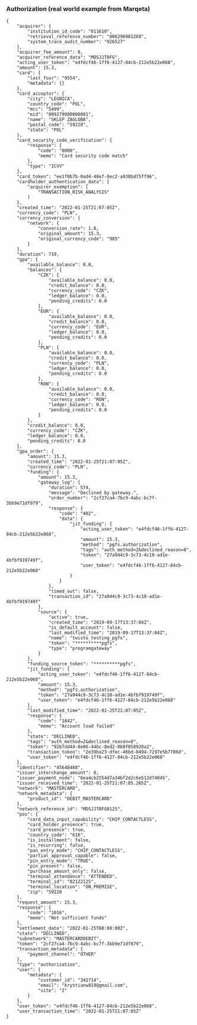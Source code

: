 ### Authorization (real world example from Marqeta)

    {
        "acquirer": {
            "institution_id_code": "011610",
            "retrieval_reference_number": "006296981268",
            "system_trace_audit_number": "926527"
        },
        "acquirer_fee_amount": 0,
        "acquirer_reference_data": "MDSJJT0FG",
        "acting_user_token": "e4fdcf46-1ff6-4127-84cb-212e5b22e068",
        "amount": 15.3,
        "card": {
            "last_four": "9554",
            "metadata": {}
        },
        "card_acceptor": {
            "city": "LEGNICA",
            "country_code": "POL",
            "mcc": "5499",
            "mid": "009279000000001",
            "name": "SKLEP ZAGLOBA",
            "postal_code": "59220",
            "state": "POL"
        },
        "card_security_code_verification": {
            "response": {
                "code": "0000",
                "memo": "Card security code match"
            },
            "type": "ICVV"
        },
        "card_token": "ee1f0b7b-0ad4-48ef-8ec2-a938bd75ff96",
        "cardholder_authentication_data": {
            "acquirer_exemption": [
                "TRANSACTION_RISK_ANALYSIS"
            ]
        },
        "created_time": "2022-01-25T21:07:05Z",
        "currency_code": "PLN",
        "currency_conversion": {
            "network": {
                "conversion_rate": 1.0,
                "original_amount": 15.3,
                "original_currency_code": "985"
            }
        },
        "duration": 719,
        "gpa": {
            "available_balance": 0.0,
            "balances": {
                "CZK": {
                    "available_balance": 0.0,
                    "credit_balance": 0.0,
                    "currency_code": "CZK",
                    "ledger_balance": 0.0,
                    "pending_credits": 0.0
                },
                "EUR": {
                    "available_balance": 0.0,
                    "credit_balance": 0.0,
                    "currency_code": "EUR",
                    "ledger_balance": 0.0,
                    "pending_credits": 0.0
                },
                "PLN": {
                    "available_balance": 0.0,
                    "credit_balance": 0.0,
                    "currency_code": "PLN",
                    "ledger_balance": 0.0,
                    "pending_credits": 0.0
                },
                "RON": {
                    "available_balance": 0.0,
                    "credit_balance": 0.0,
                    "currency_code": "RON",
                    "ledger_balance": 0.0,
                    "pending_credits": 0.0
                }
            },
            "credit_balance": 0.0,
            "currency_code": "CZK",
            "ledger_balance": 0.0,
            "pending_credits": 0.0
        },
        "gpa_order": {
            "amount": 15.3,
            "created_time": "2022-01-25T21:07:05Z",
            "currency_code": "PLN",
            "funding": {
                "amount": 15.3,
                "gateway_log": {
                    "duration": 574,
                    "message": "Declined by gateway.",
                    "order_number": "2cf27ca4-7bc9-4abc-bc7f-3bb9e71df079",
                    "response": {
                        "code": "402",
                        "data": {
                            "jit_funding": {
                                "acting_user_token": "e4fdcf46-1ff6-4127-84cb-212e5b22e068",
                                "amount": 15.3,
                                "method": "pgfs.authorization",
                                "tags": "auth_method=2&declined_reason=8",
                                "token": "27a944c9-3c73-4c10-ad1e-4bfbf919749f",
                                "user_token": "e4fdcf46-1ff6-4127-84cb-212e5b22e068"
                            }
                        }
                    },
                    "timed_out": false,
                    "transaction_id": "27a944c9-3c73-4c10-ad1e-4bfbf919749f"
                },
                "source": {
                    "active": true,
                    "created_time": "2019-09-17T13:37:04Z",
                    "is_default_account": false,
                    "last_modified_time": "2019-09-17T13:37:04Z",
                    "name": "twisto_testing_pgfs",
                    "token": "**********pgfs",
                    "type": "programgateway"
                }
            },
            "funding_source_token": "**********pgfs",
            "jit_funding": {
                "acting_user_token": "e4fdcf46-1ff6-4127-84cb-212e5b22e068",
                "amount": 15.3,
                "method": "pgfs.authorization",
                "token": "27a944c9-3c73-4c10-ad1e-4bfbf919749f",
                "user_token": "e4fdcf46-1ff6-4127-84cb-212e5b22e068"
            },
            "last_modified_time": "2022-01-25T21:07:05Z",
            "response": {
                "code": "1842",
                "memo": "Account load failed"
            },
            "state": "DECLINED",
            "tags": "auth_method=2&declined_reason=8",
            "token": "92b7dd44-8e06-44bc-8ed2-068f058920a2",
            "transaction_token": "2e39ba23-dfec-46bd-8494-7297e5b7706d",
            "user_token": "e4fdcf46-1ff6-4127-84cb-212e5b22e068"
        },
        "identifier": "45648488",
        "issuer_interchange_amount": 0,
        "issuer_payment_node": "6ea4cb2554d7a34bf2d2c6e512d74045",
        "issuer_received_time": "2022-01-25T21:07:05.265Z",
        "network": "MASTERCARD",
        "network_metadata": {
            "product_id": "DEBIT_MASTERCARD"
        },
        "network_reference_id": "MDSJJT0FG0125",
        "pos": {
            "card_data_input_capability": "CHIP_CONTACTLESS",
            "card_holder_presence": true,
            "card_presence": true,
            "country_code": "616",
            "is_installment": false,
            "is_recurring": false,
            "pan_entry_mode": "CHIP_CONTACTLESS",
            "partial_approval_capable": false,
            "pin_entry_mode": "TRUE",
            "pin_present": false,
            "purchase_amount_only": false,
            "terminal_attendance": "ATTENDED",
            "terminal_id": "02122125",
            "terminal_location": "ON_PREMISE",
            "zip": "59220     "
        },
        "request_amount": 15.3,
        "response": {
            "code": "1016",
            "memo": "Not sufficient funds"
        },
        "settlement_date": "2022-01-25T00:00:00Z",
        "state": "DECLINED",
        "subnetwork": "MASTERCARDDEBIT",
        "token": "2cf27ca4-7bc9-4abc-bc7f-3bb9e71df079",
        "transaction_metadata": {
            "payment_channel": "OTHER"
        },
        "type": "authorization",
        "user": {
            "metadata": {
                "customer_id": "342714",
                "email": "krystianw819@gmail.com",
                "site": "2"
            }
        },
        "user_token": "e4fdcf46-1ff6-4127-84cb-212e5b22e068",
        "user_transaction_time": "2022-01-25T21:07:05Z"
    }

